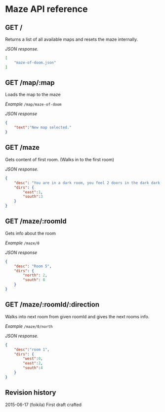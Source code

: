 # Maze API reference


## GET /
Returns a list of all available maps and resets the maze internally.

*JSON response.*
```json
[
    "maze-of-doom.json"
]
```

## GET /map/:map
Loads the map to the maze

*Example* `/map/maze-of-doom`

*JSON response*
```json
{
    "text":"New map selected."
}
```

## GET /maze
Gets content of first room. (Walks in to the first room)

*JSON response.*
```json
{
    "desc": "You are in a dark room, you feel 2 doors in the dark dark room",
    "dirs": {
        "east":1,
        "south":3
    }
}
```

## GET /maze/:roomId
Gets info about the room

*Example* `/maze/0`

*JSON response*
```json
{
    "desc": "Room 5",
    "dirs": {
        "north": 2,
        "south": 8
    }
}
```

## GET /maze/:roomId/:direction
Walks into next room from given roomId and gives the next rooms info.

*Example* `/maze/0/north`

*JSON response.*
```json
{
    "desc":"room 1",
    "dirs": {
        "west":0,
        "east":2,
        "south":4
    }
}
```

Revision history
------------------------------

2015-06-17 (foikila) First draft crafted
